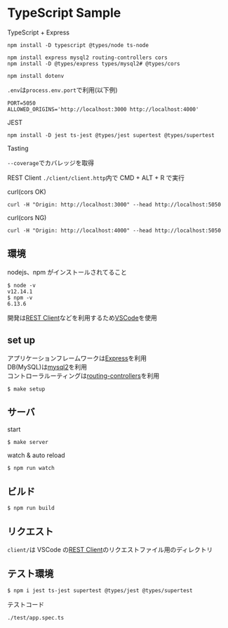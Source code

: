 # TypeScript Sample

TypeScript + Express

```
npm install -D typescript @types/node ts-node
```

```
npm install express mysql2 routing-controllers cors
npm install -D @types/express types/mysql2# @types/cors
```

```
npm install dotenv
```

`.env`は`process.env.port`で利用(以下例)

```
PORT=5050
ALLOWED_ORIGINS='http://localhost:3000 http://localhost:4000'
```

JEST

```
npm install -D jest ts-jest @types/jest supertest @types/supertest
```

Tasting

`--coverage`でカバレッジを取得

REST Client
`./client/client.http`内で CMD + ALT + R で実行

curl(cors OK)

```
curl -H "Origin: http://localhost:3000" --head http://localhost:5050
```

curl(cors NG)

```
curl -H "Origin: http://localhost:4000" --head http://localhost:5050
```

## 環境

nodejs、npm がインストールされてること

```
$ node -v
v12.14.1
$ npm -v
6.13.6
```

開発は[REST Client](https://marketplace.visualstudio.com/items?itemName=humao.rest-client)などを利用するため[VSCode](https://azure.microsoft.com/ja-jp/products/visual-studio-code/)を使用

## set up

アプリケーションフレームワークは[Express](https://expressjs.com/)を利用  
DB(MySQL)は[mysql2](https://github.com/types/mysql2)を利用  
コントローラルーティングは[routing-controllers](https://github.com/typestack/routing-controllers)を利用

```
$ make setup
```

## サーバ

start

```
$ make server
```

watch & auto reload

```
$ npm run watch
```

## ビルド

```
$ npm run build
```

## リクエスト

`client/`は VSCode の[REST Client](https://marketplace.visualstudio.com/items?itemName=humao.rest-client)のリクエストファイル用のディレクトリ

## テスト環境

```
$ npm i jest ts-jest supertest @types/jest @types/supertest
```

テストコード

```
./test/app.spec.ts
```

